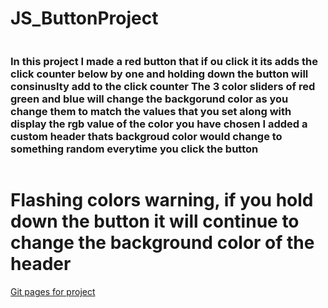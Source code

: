 # JS_ButtonProject

<h3 style = "display: inline-block">In this project I made a red button that if ou click it its adds the click counter below by one and holding down the button will consinuslty add to the click counter
The 3 color sliders of red green and blue will change the backgorund color as you change them to match the values that you set along with display the rgb value of the color you have chosen
I added a custom header thats backgroud color would change to something random everytime you click the button</h3> <h1 style = "display: inline-block">Flashing colors warning, if you hold down the button it will continue to change the background color of the header</h1>
<a href="https://dmand723.github.io/JS_ButtonProject/" target="blank">Git pages for project</a>
